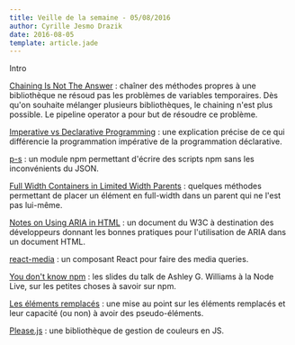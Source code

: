```yaml
---
title: Veille de la semaine - 05/08/2016
author: Cyrille Jesmo Drazik
date: 2016-08-05
template: article.jade
---
```


Intro

[Chaining Is Not The Answer](https://medium.com/@computer.guy/chaining-is-not-the-answer-6c4143ebb64d#.sgbqwo5cu) :
chaîner des méthodes propres à une bibliothèque ne résoud pas les problèmes
de variables temporaires. Dès qu'on souhaite mélanger plusieurs bibliothèques,
le chaining n'est plus possible. Le pipeline operator a pour but de résoudre ce
problème.

[Imperative vs Declarative Programming](https://medium.freecodecamp.com/imperative-vs-declarative-programming-283e96bf8aea#.3870ns3mb) :
une explication précise de ce qui différencie la programmation impérative de la
programmation déclarative.

[p-s](https://github.com/kentcdodds/p-s) : un module npm permettant
d'écrire des scripts npm sans les inconvénients du JSON.

[Full Width Containers in Limited Width Parents](https://css-tricks.com/full-width-containers-limited-width-parents/) :
quelques méthodes permettant de placer un élément en full-width dans un parent
qui ne l'est pas lui-même.

[Notes on Using ARIA in HTML](https://www.w3.org/TR/aria-in-html/) : un
document du W3C à destination des développeurs donnant les bonnes pratiques pour
l'utilisation de ARIA dans un document HTML.

[react-media](https://github.com/ReactTraining/react-media) : un composant React
pour faire des media queries.

[You don't know npm](https://ashleygwilliams.github.io/node-live/#1) : les
slides du talk de Ashley G. Williams à la Node Live, sur les petites choses à
savoir sur npm.

[Les éléments remplacés](http://www.ffoodd.fr/les-elements-remplaces/) : une
mise au point sur les éléments remplacés et leur capacité (ou non) à avoir des
pseudo-éléments.

[Please.js](http://www.checkman.io/please/) : une bibliothèque de gestion de
couleurs en JS.
